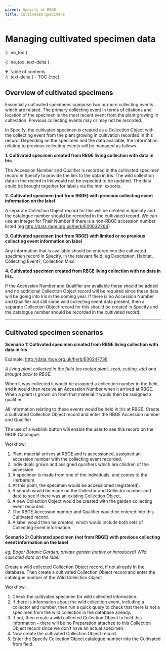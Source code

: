 ```yaml
---
parent: Specify at RBGE
title: Cultivated Specimens
---
```


# Managing cultivated specimen data

{: .no_toc }

  {: .no_toc .text-delta }
<details open markdown="block">
  <summary>
    Table of contents
  </summary>
  {: .text-delta }
- TOC
{:toc}
</details>

## Overview of cultivated specimens

Essentially cultivated specimens comprise two or more collecting events which are related. The primary collecting event in terms of citations and location of the specimen is the most recent event from the plant growing in cultivation. Previous collecting events may or may not be recorded.

In Specify, the cultivated specimen is created as a Collection Object with the collecting event from the plant growing in cultivation recorded in this record. Depending on the specimen and the data available, the information relating to previous collecting events will be managed as follows.

  **1. Cultivated specimen created from RBGE living collection with data in Iris**

   The Accession Number and Qualifier is recorded in the cultivated specimen record in Specify to provide the link to the data in Iris. The wild collection data in the record in Iris would not be expected to be updated. The data could be brought together for labels via the html exports.

  **2. Cultivated specimen (not from RBGE) with previous collecting event information on the label**

   A separate Collection Object record for this will be created in Specify and the catalogue number should be recorded in the cultivated record. We can use an integer for Their Number if there is a non-RBGE accession number listed (eg http://data.rbge.org.uk/herb/E00632264)

  **3. Cultivated specimen (not from RBGE) with limited or no previous collecting event information on label**

   Any information that is available should be entered into the cultivated specimen record in Specify, in the relevant field, eg Description, Habitat, Collecting Event?, Collection Misc.

  **4. Cultivated specimen created from RBGE living collection with no data in Iris.**

   If the Accession Number and Qualifier are available these should be added and no additional Collection Object record will be required since these data will be going into Iris in the coming year. If there is no Accession Number and Qualifier but still some wild collecting event data present, then a separate Collection Object record for this should be created in Specify and the catalogue number should be recorded in the cultivated record. 

-----------

## Cultivated specimen scenarios

**Scenario 1: Cultivated specimen created from RBGE living collection with data in Iris**

Example: http://data.rbge.org.uk/herb/E00247738

_A living plant collected in the field (as rooted plant, seed, cutting, etc) and brought back to RBGE._

When it was collected it would be assigned a collection number in the field, and it would then receive an Accession Number when it arrived at RBGE. When a plant is grown on from that material it would then be assigned a qualifier.

All information relating to these events would be held in Iris at RBGE.
Create a cultivated Collection Object record and enter the RBGE Accession number and Qualifier

The use of a weblink button will enable the user to see this record on the RBGE Catalogue.

Workflow:

  1.	Plant material arrives at RBGE and is accessioned, assigned an accession number with the collecting event recorded.
  2.	Individuals grown and assigned qualifiers which are children of the accession.
  3.	A specimen is made from one of the individuals, and comes to the Herbarium.
  4.	At this point, the specimen would be accessioned (registered).
  5.	A search would be made on the Collector and Collector number and date to see if there was an existing Collection Object.
  6.	A new Collection Object would be created with the garden collecting event recorded.
  7.	The RBGE Accession number and Qualifier would be entered into this Cultivated record.
  8.	A label would then be created, which would include both sets of Collecting Event information.



**Scenario 2: Cultivated specimen (not from RBGE) with previous collecting event information on the label**

_eg, Bogor Botanic Garden, private garden (native or introduced) Wild collected data on the label_

Create a wild collected Collection Object record, if not already in the database. Then create a cultivated Collection Object record and enter the catalogue number of the Wild Collection Object

Workflow:

  1.	Check the cultivated specimen for wild collected information.
  2.	If there is information about the wild collection event, including a collector and number, then run a quick query to check that there is not a specimen from the wild collection in the database already.
  3.	If not, then create a wild collected Collection Object to hold this information – there will be no Preparation attached to this Collection Object record since we don’t have an actual specimen.
  4.	Now create the cultivated Collection Object record.
  5.	Enter the Specify Collection Object catalogue number into the Cultivated from field.




